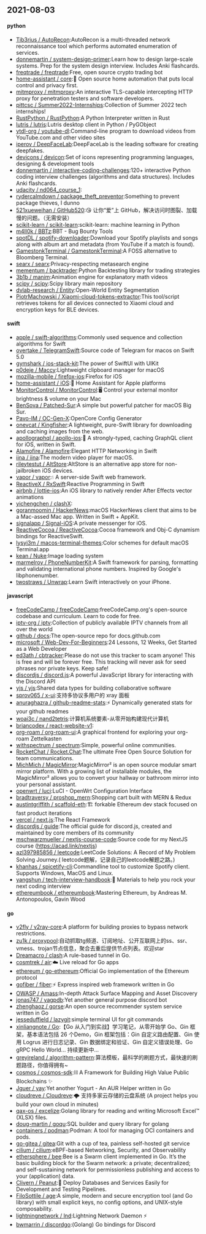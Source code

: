 ## 2021-08-03

#### python
* [Tib3rius / AutoRecon](https://github.com/Tib3rius/AutoRecon):AutoRecon is a multi-threaded network reconnaissance tool which performs automated enumeration of services.
* [donnemartin / system-design-primer](https://github.com/donnemartin/system-design-primer):Learn how to design large-scale systems. Prep for the system design interview. Includes Anki flashcards.
* [freqtrade / freqtrade](https://github.com/freqtrade/freqtrade):Free, open source crypto trading bot
* [home-assistant / core](https://github.com/home-assistant/core):🏡
Open source home automation that puts local control and privacy first.
* [mitmproxy / mitmproxy](https://github.com/mitmproxy/mitmproxy):An interactive TLS-capable intercepting HTTP proxy for penetration testers and software developers.
* [pittcsc / Summer2022-Internships](https://github.com/pittcsc/Summer2022-Internships):Collection of Summer 2022 tech internships!
* [RustPython / RustPython](https://github.com/RustPython/RustPython):A Python Interpreter written in Rust
* [lutris / lutris](https://github.com/lutris/lutris):Lutris desktop client in Python / PyGObject
* [ytdl-org / youtube-dl](https://github.com/ytdl-org/youtube-dl):Command-line program to download videos from YouTube.com and other video sites
* [iperov / DeepFaceLab](https://github.com/iperov/DeepFaceLab):DeepFaceLab is the leading software for creating deepfakes.
* [devicons / devicon](https://github.com/devicons/devicon):Set of icons representing programming languages, designing & development tools
* [donnemartin / interactive-coding-challenges](https://github.com/donnemartin/interactive-coding-challenges):120+ interactive Python coding interview challenges (algorithms and data structures). Includes Anki flashcards.
* [udacity / nd064_course_1](https://github.com/udacity/nd064_course_1):
* [rydercalmdown / package_theft_preventor](https://github.com/rydercalmdown/package_theft_preventor):Something to prevent package thieves, I dunno
* [521xueweihan / GitHub520](https://github.com/521xueweihan/GitHub520):😘
让你“爱”上 GitHub，解决访问时图裂、加载慢的问题。（无需安装）
* [scikit-learn / scikit-learn](https://github.com/scikit-learn/scikit-learn):scikit-learn: machine learning in Python
* [m4ll0k / BBTz](https://github.com/m4ll0k/BBTz):BBT - Bug Bounty Tools
* [spotDL / spotify-downloader](https://github.com/spotDL/spotify-downloader):Download your Spotify playlists and songs along with album art and metadata (from YouTube if a match is found).
* [GamestonkTerminal / GamestonkTerminal](https://github.com/GamestonkTerminal/GamestonkTerminal):A FOSS alternative to Bloomberg Terminal.
* [searx / searx](https://github.com/searx/searx):Privacy-respecting metasearch engine
* [mementum / backtrader](https://github.com/mementum/backtrader):Python Backtesting library for trading strategies
* [3b1b / manim](https://github.com/3b1b/manim):Animation engine for explanatory math videos
* [scipy / scipy](https://github.com/scipy/scipy):Scipy library main repository
* [dvlab-research / Entity](https://github.com/dvlab-research/Entity):Open-World Entity Segmentation
* [PiotrMachowski / Xiaomi-cloud-tokens-extractor](https://github.com/PiotrMachowski/Xiaomi-cloud-tokens-extractor):This tool/script retrieves tokens for all devices connected to Xiaomi cloud and encryption keys for BLE devices.

#### swift
* [apple / swift-algorithms](https://github.com/apple/swift-algorithms):Commonly used sequence and collection algorithms for Swift
* [overtake / TelegramSwift](https://github.com/overtake/TelegramSwift):Source code of Telegram for macos on Swift 5.0
* [gymshark / ios-stack-kit](https://github.com/gymshark/ios-stack-kit):The power of SwiftUI with UIKit
* [p0deje / Maccy](https://github.com/p0deje/Maccy):Lightweight clipboard manager for macOS
* [mozilla-mobile / firefox-ios](https://github.com/mozilla-mobile/firefox-ios):Firefox for iOS
* [home-assistant / iOS](https://github.com/home-assistant/iOS):📱
Home Assistant for Apple platforms
* [MonitorControl / MonitorControl](https://github.com/MonitorControl/MonitorControl):🖥
Control your external monitor brightness & volume on your Mac
* [BenSova / Patched-Sur](https://github.com/BenSova/Patched-Sur):A simple but powerful patcher for macOS Big Sur.
* [Pavo-IM / OC-Gen-X](https://github.com/Pavo-IM/OC-Gen-X):OpenCore Config Generator
* [onevcat / Kingfisher](https://github.com/onevcat/Kingfisher):A lightweight, pure-Swift library for downloading and caching images from the web.
* [apollographql / apollo-ios](https://github.com/apollographql/apollo-ios):📱
A strongly-typed, caching GraphQL client for iOS, written in Swift.
* [Alamofire / Alamofire](https://github.com/Alamofire/Alamofire):Elegant HTTP Networking in Swift
* [iina / iina](https://github.com/iina/iina):The modern video player for macOS.
* [rileytestut / AltStore](https://github.com/rileytestut/AltStore):AltStore is an alternative app store for non-jailbroken iOS devices.
* [vapor / vapor](https://github.com/vapor/vapor):💧
A server-side Swift web framework.
* [ReactiveX / RxSwift](https://github.com/ReactiveX/RxSwift):Reactive Programming in Swift
* [airbnb / lottie-ios](https://github.com/airbnb/lottie-ios):An iOS library to natively render After Effects vector animations
* [yichengchen / clashX](https://github.com/yichengchen/clashX):
* [goranmoomin / HackerNews](https://github.com/goranmoomin/HackerNews):macOS HackerNews client that aims to be a Mac-assed Mac app. Written in Swift + AppKit.
* [signalapp / Signal-iOS](https://github.com/signalapp/Signal-iOS):A private messenger for iOS.
* [ReactiveCocoa / ReactiveCocoa](https://github.com/ReactiveCocoa/ReactiveCocoa):Cocoa framework and Obj-C dynamism bindings for ReactiveSwift.
* [lysyi3m / macos-terminal-themes](https://github.com/lysyi3m/macos-terminal-themes):Color schemes for default macOS Terminal.app
* [kean / Nuke](https://github.com/kean/Nuke):Image loading system
* [marmelroy / PhoneNumberKit](https://github.com/marmelroy/PhoneNumberKit):A Swift framework for parsing, formatting and validating international phone numbers. Inspired by Google's libphonenumber.
* [twostraws / Unwrap](https://github.com/twostraws/Unwrap):Learn Swift interactively on your iPhone.

#### javascript
* [freeCodeCamp / freeCodeCamp](https://github.com/freeCodeCamp/freeCodeCamp):freeCodeCamp.org's open-source codebase and curriculum. Learn to code for free.
* [iptv-org / iptv](https://github.com/iptv-org/iptv):Collection of publicly available IPTV channels from all over the world
* [github / docs](https://github.com/github/docs):The open-source repo for docs.github.com
* [microsoft / Web-Dev-For-Beginners](https://github.com/microsoft/Web-Dev-For-Beginners):24 Lessons, 12 Weeks, Get Started as a Web Developer
* [ed3ath / cbtracker](https://github.com/ed3ath/cbtracker):Please do not use this tracker to scam anyone! This is free and will be forever free. This tracking will never ask for seed phrases nor private keys. Keep safe!
* [discordjs / discord.js](https://github.com/discordjs/discord.js):A powerful JavaScript library for interacting with the Discord API
* [yjs / yjs](https://github.com/yjs/yjs):Shared data types for building collaborative software
* [sprov065 / x-ui](https://github.com/sprov065/x-ui):支持多协议多用户的 xray 面板
* [anuraghazra / github-readme-stats](https://github.com/anuraghazra/github-readme-stats):⚡
Dynamically generated stats for your github readmes
* [woai3c / nand2tetris](https://github.com/woai3c/nand2tetris):计算机系统要素-从零开始构建现代计算机
* [briancodex / react-website-v1](https://github.com/briancodex/react-website-v1):
* [org-roam / org-roam-ui](https://github.com/org-roam/org-roam-ui):A graphical frontend for exploring your org-roam Zettelkasten
* [withspectrum / spectrum](https://github.com/withspectrum/spectrum):Simple, powerful online communities.
* [RocketChat / Rocket.Chat](https://github.com/RocketChat/Rocket.Chat):The ultimate Free Open Source Solution for team communications.
* [MichMich / MagicMirror](https://github.com/MichMich/MagicMirror):MagicMirror² is an open source modular smart mirror platform. With a growing list of installable modules, the MagicMirror² allows you to convert your hallway or bathroom mirror into your personal assistant.
* [openwrt / luci](https://github.com/openwrt/luci):LuCI - OpenWrt Configuration Interface
* [bradtraversy / proshop_mern](https://github.com/bradtraversy/proshop_mern):Shopping cart built with MERN & Redux
* [austintgriffith / scaffold-eth](https://github.com/austintgriffith/scaffold-eth):🏗
forkable Ethereum dev stack focused on fast product iterations
* [vercel / next.js](https://github.com/vercel/next.js):The React Framework
* [discordjs / guide](https://github.com/discordjs/guide):The official guide for discord.js, created and maintained by core members of its community
* [mschwarzmueller / nextjs-course-code](https://github.com/mschwarzmueller/nextjs-course-code):Source code for my NextJS course (https://acad.link/nextjs)
* [azl397985856 / leetcode](https://github.com/azl397985856/leetcode):LeetCode Solutions: A Record of My Problem Solving Journey.( leetcode题解，记录自己的leetcode解题之路。)
* [khanhas / spicetify-cli](https://github.com/khanhas/spicetify-cli):Commandline tool to customize Spotify client. Supports Windows, MacOS and Linux.
* [yangshun / tech-interview-handbook](https://github.com/yangshun/tech-interview-handbook):💯
Materials to help you rock your next coding interview
* [ethereumbook / ethereumbook](https://github.com/ethereumbook/ethereumbook):Mastering Ethereum, by Andreas M. Antonopoulos, Gavin Wood

#### go
* [v2fly / v2ray-core](https://github.com/v2fly/v2ray-core):A platform for building proxies to bypass network restrictions.
* [zu1k / proxypool](https://github.com/zu1k/proxypool):自动抓取tg频道、订阅地址、公开互联网上的ss、ssr、vmess、trojan节点信息，聚合去重后提供节点列表。欢迎star
* [Dreamacro / clash](https://github.com/Dreamacro/clash):A rule-based tunnel in Go.
* [cosmtrek / air](https://github.com/cosmtrek/air):☁️
Live reload for Go apps
* [ethereum / go-ethereum](https://github.com/ethereum/go-ethereum):Official Go implementation of the Ethereum protocol
* [gofiber / fiber](https://github.com/gofiber/fiber):⚡️
Express inspired web framework written in Go
* [OWASP / Amass](https://github.com/OWASP/Amass):In-depth Attack Surface Mapping and Asset Discovery
* [jonas747 / yagpdb](https://github.com/jonas747/yagpdb):Yet another general purpose discord bot
* [zhenghaoz / gorse](https://github.com/zhenghaoz/gorse):An open source recommender system service written in Go
* [jesseduffield / lazygit](https://github.com/jesseduffield/lazygit):simple terminal UI for git commands
* [xinliangnote / Go](https://github.com/xinliangnote/Go):【Go 从入门到实战】学习笔记，从零开始学 Go、Gin 框架，基本语法包括 26 个Demo，Gin 框架包括：Gin 自定义路由配置、Gin 使用 Logrus 进行日志记录、Gin 数据绑定和验证、Gin 自定义错误处理、Go gRPC Hello World... 持续更新中...
* [greyireland / algorithm-pattern](https://github.com/greyireland/algorithm-pattern):算法模板，最科学的刷题方式，最快速的刷题路径，你值得拥有~
* [cosmos / cosmos-sdk](https://github.com/cosmos/cosmos-sdk):⛓️
A Framework for Building High Value Public Blockchains
✨
* [Jguer / yay](https://github.com/Jguer/yay):Yet another Yogurt - An AUR Helper written in Go
* [cloudreve / Cloudreve](https://github.com/cloudreve/Cloudreve):🌩
支持多家云存储的云盘系统 (A project helps you build your own cloud in minutes)
* [qax-os / excelize](https://github.com/qax-os/excelize):Golang library for reading and writing Microsoft Excel™ (XLSX) files.
* [doug-martin / goqu](https://github.com/doug-martin/goqu):SQL builder and query library for golang
* [containers / podman](https://github.com/containers/podman):Podman: A tool for managing OCI containers and pods.
* [go-gitea / gitea](https://github.com/go-gitea/gitea):Git with a cup of tea, painless self-hosted git service
* [cilium / cilium](https://github.com/cilium/cilium):eBPF-based Networking, Security, and Observability
* [ethersphere / bee](https://github.com/ethersphere/bee):Bee is a Swarm client implemented in Go. It’s the basic building block for the Swarm network: a private; decentralized; and self-sustaining network for permissionless publishing and access to your (application) data.
* [Clivern / Peanut](https://github.com/Clivern/Peanut):🐺
Deploy Databases and Services Easily for Development and Testing Pipelines.
* [FiloSottile / age](https://github.com/FiloSottile/age):A simple, modern and secure encryption tool (and Go library) with small explicit keys, no config options, and UNIX-style composability.
* [lightningnetwork / lnd](https://github.com/lightningnetwork/lnd):Lightning Network Daemon
⚡️
* [bwmarrin / discordgo](https://github.com/bwmarrin/discordgo):(Golang) Go bindings for Discord
